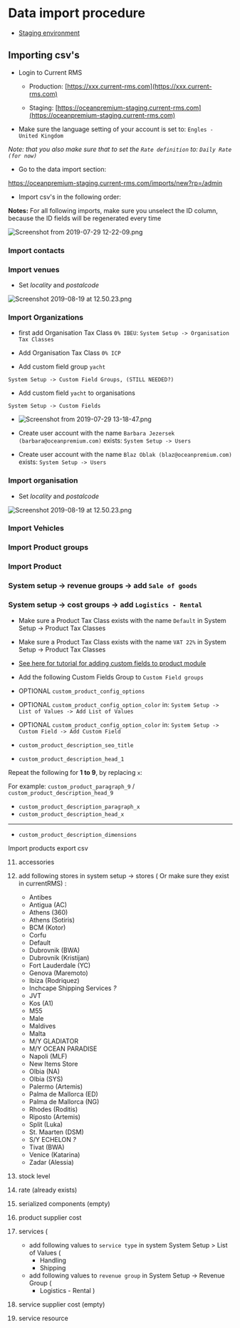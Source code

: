 # Data import procedure

- [Staging environment](https://oceanpremium-staging.current-rms.com/)

## Importing csv's

- Login to Current RMS

    * Production: [https://xxx.current-rms.com](https://xxx.current-rms.com)

    * Staging: [https://oceanpremium-staging.current-rms.com](https://oceanpremium-staging.current-rms.com)

- Make sure the language setting of your account is set to: `Engles - United Kingdom`

_Note: that you also make sure that to set the `Rate definition` to: `Daily Rate (for now)`_

- Go to the data import section:

https://oceanpremium-staging.current-rms.com/imports/new?rp=/admin

- Import csv's in the following order:

**Notes:**
For all following imports, make sure you unselect the ID column, because the ID fields will be regenerated every time

![Screenshot from 2019-07-29 12-22-09.png](https://bitbucket.org/repo/qEd965M/images/2126575434-Screenshot%20from%202019-07-29%2012-22-09.png)

### Import contacts

### Import venues

- Set _locality_ and _postalcode_

![Screenshot 2019-08-19 at 12.50.23.png](https://bitbucket.org/repo/qEd965M/images/2414019052-Screenshot%202019-08-19%20at%2012.50.23.png)

### Import Organizations

- first add Organisation Tax Class `0% IBEU`:
  `System Setup -> Organisation Tax Classes`

- Add Organisation Tax Class `0% ICP`

- Add custom field group `yacht`

`System Setup -> Custom Field Groups, (STILL NEEDED?)`

- Add custom field `yacht` to organisations

`System Setup -> Custom Fields`

* ![Screenshot from 2019-07-29 13-18-47.png](https://bitbucket.org/repo/qEd965M/images/35234584-Screenshot%20from%202019-07-29%2013-18-47.png)

- Create user account with the name `Barbara Jezersek (barbara@oceanpremium.com)` exists: 
`System Setup -> Users`

- Create user account with the name `Blaz Oblak (blaz@oceanpremium.com)` exists: `System Setup -> Users`

### Import organisation 

- Set _locality_ and _postalcode_

![Screenshot 2019-08-19 at 12.50.23.png](https://bitbucket.org/repo/qEd965M/images/2414019052-Screenshot%202019-08-19%20at%2012.50.23.png)

### Import Vehicles

### Import Product groups

### Import Product 

### System setup -> revenue groups -> add `Sale of goods`

### System setup -> cost groups -> add `Logistics - Rental`

- Make sure a Product Tax Class exists with the name `Default` in System Setup -> Product Tax Classes

- Make sure a Product Tax Class exists with the name `VAT 22%` in System Setup -> Product Tax Classes

- [See here for tutorial for adding custom fields to product module](https://bitbucket.org/oceanpremium/ocean-premium-api/wiki/Product%20descriptions)

- Add the following Custom Fields Group to `Custom Field groups`

 * OPTIONAL `custom_product_config_options`

 * OPTIONAL `custom_product_config_option_color` in: `System Setup -> List of Values -> Add List of Values`

 * OPTIONAL `custom_product_config_option_color` in: `System Setup -> Custom Field -> Add Custom Field`

 * `custom_product_description_seo_title`

 * `custom_product_description_head_1`

Repeat the following for **1 to 9**, by replacing `x`:

For example: `custom_product_paragraph_9` / `custom_product_description_head_9`


 * `custom_product_description_paragraph_x`
 * `custom_product_description_head_x`

---

 * `custom_product_description_dimensions`

Import products export csv


11. accessories

12. add following stores in system setup -> stores ( Or make sure they exist in currentRMS) :

    * Antibes
    * Antigua (AC)
    * Athens (360)
    * Athens (Sotiris)
    * BCM (Kotor)
    * Corfu
    * Default
    * Dubrovnik (BWA)
    * Dubrovnik (Kristijan)
    * Fort Lauderdale (YC)
    * Genova (Maremoto)
    * Ibiza (Rodriquez)
    * Inchcape Shipping Services *?*
    * JVT
    * Kos (A1)
    * M55
    * Male
    * Maldives
    * Malta
    * M/Y GLADIATOR
    * M/Y OCEAN PARADISE
    * Napoli (MLF)
    * New Items Store
    * Olbia (NA)
    * Olbia (SYS)
    * Palermo (Artemis)
    * Palma de Mallorca (ED)
    * Palma de Mallorca (NG)
    * Rhodes (Roditis)
    * Riposto (Artemis)
    * Split (Luka)
    * St. Maarten (DSM)
    * S/Y ECHELON *?*
    * Tivat (BWA)
    * Venice (Katarina)
    * Zadar (Alessia)

13. stock level
14. rate (already exists)
15. serialized components (empty)
16. product supplier cost

17. services (
    * add following values to `service type` in system System Setup > List of Values (
        * Handling
        * Shipping
    * add following values to `revenue group` in System Setup -> Revenue Group (
        * Logistics - Rental
)
18. service supplier cost (empty)
19. service resource